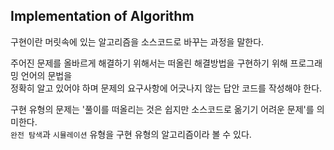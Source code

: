 ## Implementation of Algorithm
구현이란 머릿속에 있는 알고리즘을 소스코드로 바꾸는 과정을 말한다.

주어진 문제를 올바르게 해결하기 위해서는 떠올린 해결방법을 구현하기 위해 프로그래밍 언어의 문법을 <br>
정확히 알고 있어야 하며 문제의 요구사항에 어긋나지 않는 답안 코드를 작성해야 한다.

구현 유형의 문제는 '풀이를 떠올리는 것은 쉽지만 소스코드로 옮기기 어려운 문제'를 의미한다. <br>
`완전 탐색`과 `시뮬레이션` 유형을 구현 유형의 알고리즘이라 볼 수 있다.

